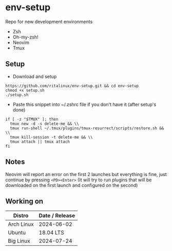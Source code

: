 # env-setup
Repo for new development environments
- Zsh
- Oh-my-zsh!
- Neovim
- Tmux


## Setup
- Download and setup
```
https://github.com/ritalinux/env-setup.git && cd env-setup
chmod +x setup.sh
./setup.sh
```
- Paste this snippet into ~/.zshrc file if you don't have it (after setup's done)
```
if [ -z "$TMUX" ]; then
  tmux new -d -s delete-me && \\
  tmux run-shell ~/.tmux/plugins/tmux-resurrect/scripts/restore.sh && \\
  tmux kill-session -t delete-me && \\
  tmux attach || tmux attach
fi
```

## Notes
Neovim will report an error on the first 2 launches but everything is fine, just continue by pressing `<PD><Enter>`
(It will try to run plugins that will be downloaded on the first launch and configured on the second)


## Working on 
| Distro                        | Date / Release              |
|-------------------------------|-----------------------------|
| Arch Linux                    | 2024-06-02                  |
| Ubuntu                        | 18.04 LTS                   |
| Big Linux                     | 2024-07-24
